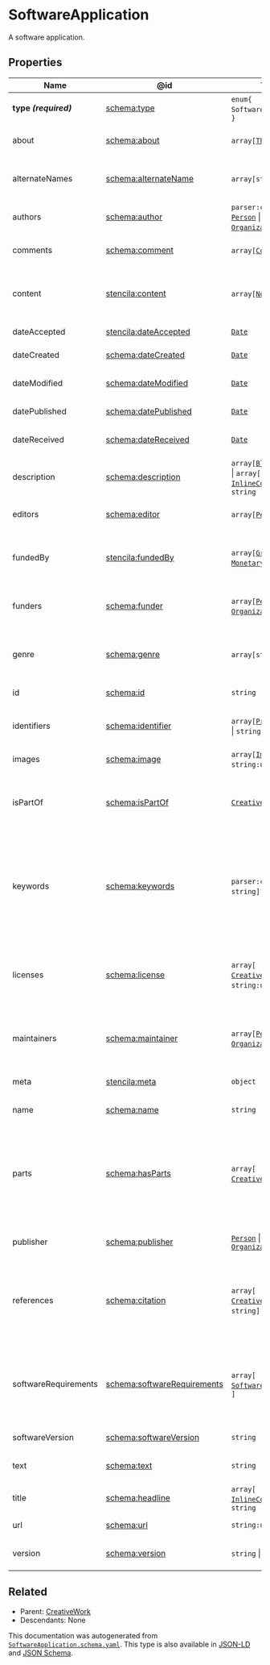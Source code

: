 # SoftwareApplication

A software application. 

## Properties

| Name                  | @id                                                                    | Type                                                                                                         | Description                                                                                                              | Inherited from                               |
| --------------------- | ---------------------------------------------------------------------- | ------------------------------------------------------------------------------------------------------------ | ------------------------------------------------------------------------------------------------------------------------ | -------------------------------------------- |
| **type _(required)_** | [schema:type](https://schema.org/type)                                 | `enum{`​`SoftwareApplication`​`}`                                                                            | The name of the type.                                                                                                    | [Entity](./Entity)                           |
| about                 | [schema:about](https://schema.org/about)                               | `array[`​[`Thing`](./Thing)​`]`                                                                              | The subject matter of the content.                                                                                       | [CreativeWork](./CreativeWork)               |
| alternateNames        | [schema:alternateName](https://schema.org/alternateName)               | `array[`​`string`​`]`                                                                                        | Alternate names (aliases) for the item.                                                                                  | [Thing](./Thing)                             |
| authors               | [schema:author](https://schema.org/author)                             | `parser:csi` & `array[`​[`Person`](./Person) \| [`Organization`](./Organization)​`]`                         | The authors of this creative work.                                                                                       | [CreativeWork](./CreativeWork)               |
| comments              | [schema:comment](https://schema.org/comment)                           | `array[`​[`Comment`](./Comment)​`]`                                                                          | Comments about this creative work.                                                                                       | [CreativeWork](./CreativeWork)               |
| content               | [stencila:content](https://schema.stenci.la/content.jsonld)            | `array[`​[`Node`](./Node)​`]`                                                                                | The structured content of this creative work c.f. property \`text\`.                                                     | [CreativeWork](./CreativeWork)               |
| dateAccepted          | [stencila:dateAccepted](https://schema.stenci.la/dateAccepted.jsonld)  | [`Date`](./Date)                                                                                             | Date/time of acceptance.                                                                                                 | [CreativeWork](./CreativeWork)               |
| dateCreated           | [schema:dateCreated](https://schema.org/dateCreated)                   | [`Date`](./Date)                                                                                             | Date/time of creation.                                                                                                   | [CreativeWork](./CreativeWork)               |
| dateModified          | [schema:dateModified](https://schema.org/dateModified)                 | [`Date`](./Date)                                                                                             | Date/time of most recent modification.                                                                                   | [CreativeWork](./CreativeWork)               |
| datePublished         | [schema:datePublished](https://schema.org/datePublished)               | [`Date`](./Date)                                                                                             | Date of first publication.                                                                                               | [CreativeWork](./CreativeWork)               |
| dateReceived          | [schema:dateReceived](https://schema.org/dateReceived)                 | [`Date`](./Date)                                                                                             | Date/time that work was received.                                                                                        | [CreativeWork](./CreativeWork)               |
| description           | [schema:description](https://schema.org/description)                   | `array[`​[`BlockContent`](./BlockContent)​`]` \| `array[`​[`InlineContent`](./InlineContent)​`]` \| `string` | A description of the item.                                                                                               | [Thing](./Thing)                             |
| editors               | [schema:editor](https://schema.org/editor)                             | `array[`​[`Person`](./Person)​`]`                                                                            | People who edited the \`CreativeWork\`.                                                                                  | [CreativeWork](./CreativeWork)               |
| fundedBy              | [stencila:fundedBy](https://schema.stenci.la/fundedBy.jsonld)          | `array[`​[`Grant`](./Grant) \| [`MonetaryGrant`](./MonetaryGrant)​`]`                                        | Grants that funded the \`CreativeWork\`; reverse of \`fundedItems\`.                                                     | [CreativeWork](./CreativeWork)               |
| funders               | [schema:funder](https://schema.org/funder)                             | `array[`​[`Person`](./Person) \| [`Organization`](./Organization)​`]`                                        | People or organizations that funded the \`CreativeWork\`.                                                                | [CreativeWork](./CreativeWork)               |
| genre                 | [schema:genre](https://schema.org/genre)                               | `array[`​`string`​`]`                                                                                        | Genre of the creative work, broadcast channel or group.                                                                  | [CreativeWork](./CreativeWork)               |
| id                    | [schema:id](https://schema.org/id)                                     | `string`                                                                                                     | The identifier for this item.                                                                                            | [Entity](./Entity)                           |
| identifiers           | [schema:identifier](https://schema.org/identifier)                     | `array[`​[`PropertyValue`](./PropertyValue) \| `string`​`]`                                                  | Any kind of identifier for any kind of Thing.                                                                            | [Thing](./Thing)                             |
| images                | [schema:image](https://schema.org/image)                               | `array[`​[`ImageObject`](./ImageObject) \| `string:uri`​`]`                                                  | Images of the item.                                                                                                      | [Thing](./Thing)                             |
| isPartOf              | [schema:isPartOf](https://schema.org/isPartOf)                         | [`CreativeWorkTypes`](./CreativeWorkTypes)                                                                   | An item or other CreativeWork that this CreativeWork is a part of.                                                       | [CreativeWork](./CreativeWork)               |
| keywords              | [schema:keywords](https://schema.org/keywords)                         | `parser:csi` & `array[`​`string`​`]`                                                                         | Keywords or tags used to describe this content. Multiple entries in a keywords list are typically delimited by commas.   | [CreativeWork](./CreativeWork)               |
| licenses              | [schema:license](https://schema.org/license)                           | `array[`​[`CreativeWorkTypes`](./CreativeWorkTypes) \| `string:uri`​`]`                                      | License documents that applies to this content, typically indicated by URL.                                              | [CreativeWork](./CreativeWork)               |
| maintainers           | [schema:maintainer](https://schema.org/maintainer)                     | `array[`​[`Person`](./Person) \| [`Organization`](./Organization)​`]`                                        | The people or organizations who maintain this CreativeWork.                                                              | [CreativeWork](./CreativeWork)               |
| meta                  | [stencila:meta](https://schema.stenci.la/meta.jsonld)                  | `object`                                                                                                     | Metadata associated with this item.                                                                                      | [Entity](./Entity)                           |
| name                  | [schema:name](https://schema.org/name)                                 | `string`                                                                                                     | The name of the item.                                                                                                    | [Thing](./Thing)                             |
| parts                 | [schema:hasParts](https://schema.org/hasParts)                         | `array[`​[`CreativeWorkTypes`](./CreativeWorkTypes)​`]`                                                      | Elements of the collection which can be a variety of different elements, such as Articles, Datatables, Tables and more.  | [CreativeWork](./CreativeWork)               |
| publisher             | [schema:publisher](https://schema.org/publisher)                       | [`Person`](./Person) \| [`Organization`](./Organization)                                                     | A publisher of the CreativeWork.                                                                                         | [CreativeWork](./CreativeWork)               |
| references            | [schema:citation](https://schema.org/citation)                         | `array[`​[`CreativeWorkTypes`](./CreativeWorkTypes) \| `string`​`]`                                          | References to other creative works, such as another publication, web page, scholarly article, etc.                       | [CreativeWork](./CreativeWork)               |
| softwareRequirements  | [schema:softwareRequirements](https://schema.org/softwareRequirements) | `array[`​[`SoftwareApplication`](./SoftwareApplication)​`]`                                                  | Requirements for application, including shared libraries that are not included in the application distribution.          | [SoftwareApplication](./SoftwareApplication) |
| softwareVersion       | [schema:softwareVersion](https://schema.org/softwareVersion)           | `string`                                                                                                     | Version of the software.                                                                                                 | [SoftwareApplication](./SoftwareApplication) |
| text                  | [schema:text](https://schema.org/text)                                 | `string`                                                                                                     | The textual content of this creative work.                                                                               | [CreativeWork](./CreativeWork)               |
| title                 | [schema:headline](https://schema.org/headline)                         | `array[`​[`InlineContent`](./InlineContent)​`]` \| `string`                                                  | The title of the creative work.                                                                                          | [CreativeWork](./CreativeWork)               |
| url                   | [schema:url](https://schema.org/url)                                   | `string:uri`                                                                                                 | The URL of the item.                                                                                                     | [Thing](./Thing)                             |
| version               | [schema:version](https://schema.org/version)                           | `string` \| `number`                                                                                         | The version of the creative work.                                                                                        | [CreativeWork](./CreativeWork)               |

## Related

-   Parent: [CreativeWork](./CreativeWork)
-   Descendants: None

 This documentation was autogenerated from [`SoftwareApplication.schema.yaml`](https://github.com/stencila/schema/blob/master/schema/SoftwareApplication.schema.yaml). This type is also available in [JSON-LD](https://schema.org/SoftwareApplication) and [JSON Schema](https://schema.stenci.la/SoftwareApplication.schema.json).
